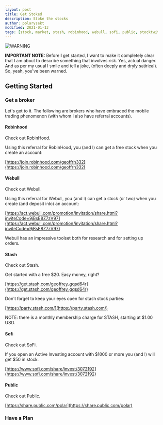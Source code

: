 ```yaml
---
layout: post
title: Get Stoked
description: Stoke the stocks
author: polarysekt
modified: 2021-01-13
tags: [stock, market, stash, robinhood, webull, sofi, public, stocktwits]
---
```


![WARNING](https://upload.wikimedia.org/wikipedia/commons/thumb/d/dd/Achtung.svg/180px-Achtung.svg.png)

**IMPORTANT NOTE:** Before I get started, I want to make it completely clear that I am about to describe something
that involves risk. Yes, actual danger. And as per my usual I smile and tell a joke, (often deeply and dryly satirical).
So, yeah, you've been warned.


## Getting Started

### Get a broker

Let's get to it. The following are brokers who have embraced the mobile trading phenomenon (with whom I also have referral accounts).


#### Robinhood

Check out RobinHood.

Using this referral for RobinHood, you (and I) can get a free stock when you create an account:


[https://join.robinhood.com/geoffrh332](https://join.robinhood.com/geoffrh332)


#### Webull

Check out Webull.

Using this referral for Webull, you (and I) can get a stock (or two) when you create (and deposit into) an account:

[https://act.webull.com/promotion/invitation/share.html?inviteCode=9jBsE8Z7zV97](https://act.webull.com/promotion/invitation/share.html?inviteCode=9jBsE8Z7zV97)

Webull has an impressive toolset both for research and for setting up orders.

#### Stash

Check out Stash.

Get started with a free $20. Easy money, right?

[https://get.stash.com/geoffrey_gqsd64r](https://get.stash.com/geoffrey_gqsd64r)

Don't forget to keep your eyes open for stash stock parties:

[https://party.stash.com/](https://party.stash.com/)

NOTE: there is a monthly membership charge for STASH, starting at $1.00 USD.


#### Sofi

Check out SoFi.

If you open an Active Investing account with $1000 or more you (and I) will get $50 in stock.

[https://www.sofi.com/share/invest/3072192](https://www.sofi.com/share/invest/3072192)


#### Public

Check out Public.

[https://share.public.com/polar](https://share.public.com/polar)


### Have a Plan

